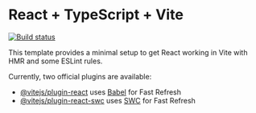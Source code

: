 # React + TypeScript + Vite

[![Build status](https://ci.appveyor.com/api/projects/status/g2sfnar22lcgw9yv?svg=true)](https://ci.appveyor.com/project/Nikolaytcev/react-hw5-decomposition)

This template provides a minimal setup to get React working in Vite with HMR and some ESLint rules.

Currently, two official plugins are available:

- [@vitejs/plugin-react](https://github.com/vitejs/vite-plugin-react/blob/main/packages/plugin-react/README.md) uses [Babel](https://babeljs.io/) for Fast Refresh
- [@vitejs/plugin-react-swc](https://github.com/vitejs/vite-plugin-react-swc) uses [SWC](https://swc.rs/) for Fast Refresh

